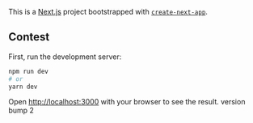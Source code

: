 This is a [Next.js](https://nextjs.org/) project bootstrapped with [`create-next-app`](https://github.com/vercel/next.js/tree/canary/packages/create-next-app).

## Contest

First, run the development server:

```bash
npm run dev
# or
yarn dev
```

Open [http://localhost:3000](http://localhost:3000) with your browser to see the result.
version bump 2
